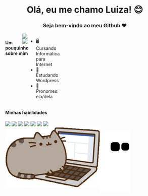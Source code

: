 <div align = "center">
  <h1>Olá, eu me chamo Luiza! 😊</h1>
  <h3> Seja bem-vindo ao meu Github ❤</h3>
</div>

 <img align="right" class="img" src="https://github-readme-stats.vercel.app/api?username=luvarella&show_icons=true&theme=omni&border_color=191622&count_private=true" width="450px"/>
 <img align="right" class="img" src="https://github-readme-stats.vercel.app/api/top-langs/?username=luvarella&theme=omni&border_color=191622&layout=compact" width="450px"/>
 
<div style="display: flex; flex-direction: row; justify-content:space-between">
  <h4 align="left">Um pouquinho sobre mim</h4>
  <ul>
    <li>🖥 Cursando Informática para Internet</li>
    <li>💭 Estudando Wordpress</li>
    <li>👤 Pronomes: ela/dela</li>
  </ul>
</div>

<div>
 <h4 align="left">Minhas habilidades</h4>
<img src="https://cdn.jsdelivr.net/gh/devicons/devicon/icons/figma/figma-original.svg" height="40"/>
<img src="https://cdn.jsdelivr.net/gh/devicons/devicon/icons/wordpress/wordpress-original.svg" height="40"/>
<img src="https://cdn.jsdelivr.net/gh/devicons/devicon/icons/visualstudio/visualstudio-plain.svg" height="40"/>          
<img src="https://cdn.jsdelivr.net/gh/devicons/devicon/icons/html5/html5-original.svg" height="40"/>          
<img src="https://cdn.jsdelivr.net/gh/devicons/devicon/icons/css3/css3-original.svg" height="40"/>
<img src="https://cdn.jsdelivr.net/gh/devicons/devicon/icons/javascript/javascript-original.svg" height="40"/>
<img src="https://cdn.jsdelivr.net/gh/devicons/devicon/icons/csharp/csharp-original.svg" height="40"/> 
</div>

<div>
  <img align="left" src=https://github.com/luvarella/luvarella/blob/371fffc1063e744d31185e2916e0962631661275/gatinho.gif width="300px"/> 
</div>

![Snake animation](https://github.com/luvarella/luvarella/blob/output/github-contribution-grid-snake.svg)
  

